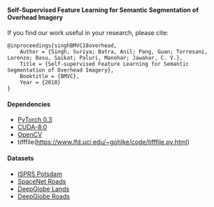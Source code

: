 #### Self-Supervised Feature Learning for Semantic Segmentation of Overhead Imagery

If you find our work useful in your research, please cite:

    @inproceedings{singhBMVC18overhead,
        Author = {Singh, Suriya; Batra, Anil; Pang, Guan; Torresani, Lorenzo; Basu, Saikat; Paluri, Manohar; Jawahar, C. V.},
        Title = {Self-supervised Feature Learning for Semantic Segmentation of Overhead Imagery},
        Booktitle = {BMVC},
        Year = {2018}
    }

#### Dependencies
* [PyTorch 0.3](https://pytorch.org/)
* [CUDA-8.0](https://developer.nvidia.com/cuda-80-ga2-download-archive)
* [OpenCV](https://opencv.org/)
* tifffile(https://www.lfd.uci.edu/~gohlke/code/tifffile.py.html)


#### Datasets
* [ISPRS Potsdam](http://www2.isprs.org/commissions/comm3/wg4/data-request-form2.html)
* [SpaceNet Roads](https://spacenetchallenge.github.io/Competitions/Competition3.html)
* [DeepGlobe Lands](http://deepglobe.org/index.html)
* [DeepGlobe Roads](http://deepglobe.org/index.html)

